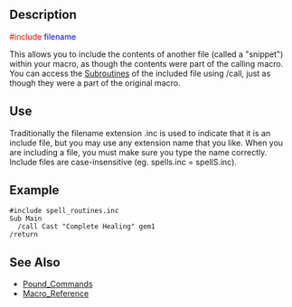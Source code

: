 ## Description

<span style="color:red">#include</span> <span style="color:blue">filename</span>

This allows you to include the contents of another file (called a "snippet") within your macro, as though the contents
were part of the calling macro. You can access the [Subroutines](subroutines.md) of the included file using
/call, just as though they were a part of the original macro.

## Use

Traditionally the filename extension .inc is used to indicate that it is an include file, but you may use any extension
name that you like. When you are including a file, you must make sure you type the name correctly. Include files are
case-insensitive (eg. spells.inc = spellS.inc).

## Example

    #include spell_routines.inc
    Sub Main
      /call Cast "Complete Healing" gem1
    /return

## See Also

-   [Pound_Commands](pound-commands.md)
-   [Macro_Reference](../documentation/macro-reference.md)


